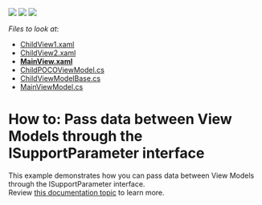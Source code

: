 <!-- default badges list -->
![](https://img.shields.io/endpoint?url=https://codecentral.devexpress.com/api/v1/VersionRange/128658098/21.1.5%2B)
[![](https://img.shields.io/badge/Open_in_DevExpress_Support_Center-FF7200?style=flat-square&logo=DevExpress&logoColor=white)](https://supportcenter.devexpress.com/ticket/details/T144439)
[![](https://img.shields.io/badge/📖_How_to_use_DevExpress_Examples-e9f6fc?style=flat-square)](https://docs.devexpress.com/GeneralInformation/403183)
<!-- default badges end -->
<!-- default file list -->
*Files to look at*:

* [ChildView1.xaml](./CS/View/ChildView1.xaml)
* [ChildView2.xaml](./CS/View/ChildView2.xaml)
* **[MainView.xaml](./CS/View/MainView.xaml)**
* [ChildPOCOViewModel.cs](./CS/ViewModel/ChildPOCOViewModel.cs)
* [ChildViewModelBase.cs](./CS/ViewModel/ChildViewModelBase.cs)
* [MainViewModel.cs](./CS/ViewModel/MainViewModel.cs)
<!-- default file list end -->
# How to: Pass data between View Models through the ISupportParameter interface


This example demonstrates how you can pass data between View Models through the ISupportParameter interface.<br />Review <a href="https://documentation.devexpress.com/#WPF/CustomDocument17448">this documentation topic</a> to learn more.

<br/>


